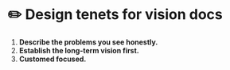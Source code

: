 # ✏️ Design tenets for vision docs

1. **Describe the problems you see honestly.** 
2. **Establish the long-term vision first.** 
3. **Customed focused.** 